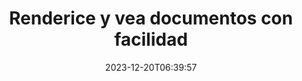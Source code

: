 ---
############################# Static ##########################
layout: "family"
date: 2023-12-20T06:39:57
draft: false

product: "Viewer"
product_tag: "viewer"

############################# Head ############################
head_title: "API de renderizado y visualización de documentos | API local y servicio en línea"
head_description: "Renderice y vea archivos de Word, PDF, Excel, Powerpoint o imágenes de forma fácil y gratuita"

############################# Header ##########################
title: "Renderice y vea documentos con facilidad"
description: |
  Potente API de visor para renderizar diferentes archivos a PDF, HTML e imágenes.

  Cargue documentos de diversas fuentes, incluidos archivos, secuencias, URL, servidores FTP, Amazon S3, Azure Blob Storage y más.

  Genere páginas HTML responsivas, proteja los archivos PDF de salida y reordene sus páginas, rote páginas, renderice notas y comentarios si es necesario.

############################# Platforms ############################
supported_platforms:
  enable: true  
  head_title: "Elige tu plataforma"
  title: "Plataformas compatibles"
  description: "La biblioteca GroupDocs.Viewer admite los siguientes sistemas operativos y marcos"
  details_link_title: "Aprende más"
  items:
    # supported_platforms loop
    - title: ".NET"
      description: "GroupDocs.Viewer for .NET"
      color: "blue"
      tag: "net"
      link: "/viewer/net/"
      features_link: "https://docs.groupdocs.com/viewer/net/system-requirements/"
      features:
        # features loop
        - content: ".NET Framework 4.6.2+  <br>  .NET Core 3.1  <br>  .NET 6+"
          rows: "3"
        # features loop
        - content: "Windows, Linux"
          rows: "1"
        # features loop
        - content: "Más de 180 formatos de archivo"
          rows: "1"
        # features loop
        - content: "Paquete de interfaz de usuario para ASP.NET Core"
          rows: "1"
        # features loop
        - content: "ASP.NET WebForms Demo  <br>  ASP.NET MVC Demo  <br>  ASP.NET Core Demo"
          rows: "3"
    
    # supported_platforms loop
    - title: "Java"
      description: "GroupDocs.Viewer for Java"
      color: "red"
      tag: "java"
      link: "/viewer/java/"
      features_link: "https://docs.groupdocs.com/viewer/java/system-requirements/"
      features:
        # features loop
        - content: "J2SE 8.0 (1.8)+"
          rows: "3"
        # features loop
        - content:  "Windows, Linux, macOS"
          rows: "1"       
        # features loop
        - content: "Más de 180 formatos de archivo"
          rows: "1"
        # features loop
        - content:  "Paquete de interfaz de usuario para Spring y Dropwizard"
          rows: "1"
        # features loop
        - content:  "Spring Demo  <br>  Dropwizard demo"
          rows: "3"

    # supported_platforms loop
    - title: "Node.js"
      description: "GroupDocs.Viewer for Node.js"
      color: "green"
      tag: "nodejs-java"
      link: "/viewer/nodejs-java/"
      features_link: "https://docs.groupdocs.com/viewer/nodejs-java/system-requirements/"
      features:
        # features loop
        - content: "Node.js 16+  <br>  and J2SE 8.0 (1.8)+"
          rows: "3"
        # features loop
        - content:  "Windows, Linux, macOS"
          rows: "1"
        # features loop
        - content:  "Más de 180 formatos de archivo"
          rows: "1"
        # features loop
        - content:  "Paquete de interfaz de usuario: próximamente"
          rows: "1" 
        # features loop
        - content:  "Demostración: próximamente"
          rows: "3" 

    # supported_platforms loop
    - title: "Python"
      description: "GroupDocs.Viewer for Python"
      color: "yellow"
      tag: "python-net"
      link: "/viewer/python-net/"
      features_link: "https://docs.groupdocs.com/viewer/python-net/system-requirements/"
      features:
        # features loop
        - content: "Python 3.9+  <br>  and .Net 6+"
          rows: "3"
        # features loop
        - content:  "Windows, Linux, macOS"
          rows: "1"
        # features loop
        - content:  "Más de 180 formatos de archivo"
          rows: "1"
        # features loop
        - content:  "Paquete de interfaz de usuario: próximamente"
          rows: "1" 
        # features loop
        - content:  "Demostración: próximamente"
          rows: "3" 

############################# Features ############################

features:
  enable: true
  title: "Conjunto de funciones de GroupDocs.Viewer"
  description: "API para renderizar archivos de diferentes tipos como HTML, PDF, PNG y JPEG en aplicaciones para verlos sin software de terceros."

  items:
    # feature loop
    - icon: "view"
      title: "Ver documentos e imágenes."
      content: "Vea documentos representándolos como archivos HTML, PDF, PNG y JPEG."

    # feature loop
    - icon: "password"
      title: "Abrir documentos seguros"
      content: "Especifique una contraseña para abrir documentos cifrados."

    # feature loop
    - icon: "load"
      title: "Cargue archivos desde cualquier lugar"
      content: "Cargue documentos desde varios archivos, URL, servidores FTP, Amazon S3 y más."
    
    # feature loop
    - icon: "pages"
      title: "Renderizar todas o páginas específicas"
      content: "Especifique un rango de números de página que se representarán."


############################# Code samples ############################
code_samples:
  enable: true
  title: "Ejemplos de código de GroupDocs.Viewer"
  description: "Algunos casos de uso de operaciones típicas de GroupDocs.Viewer en C#, Java, TypeScript"
  items:
    # code sample loop
    - title: "Cómo renderizar archivos DOCX a PDF"
      content: |
       Renderice documentos DOCX a PDF sin Microsoft Word u otro software instalado. Cargue y vea fácilmente archivos DOCX dentro de su aplicación .NET, ya sea una aplicación web o de escritorio. A continuación se muestra un ejemplo de cómo convertir un archivo DOCX a PDF:
      samples:
        - language: "C#"
          color: "blue"
          content: |
            ```csharp {style=abap}   
            // Cargue el archivo DOCX para renderizar
            using (Viewer viewer = new Viewer("sample.docx"))
            {
              // Renderizar DOCX a un archivo PDF
              PdfViewOptions viewOptions = new PdfViewOptions();
              viewer.View(viewOptions);
            }
            ```
        - language: "Java"
          color: "red"
          content: |
            ```java {style=abap}   
            import com.groupdocs.viewer.Viewer;
            import com.groupdocs.viewer.options.PdfViewOptions;
            // ...
            // Cargue el archivo DOCX para renderizar
            try (Viewer viewer = new Viewer("sample.docx")) {
                // Renderizar DOCX a un archivo PDF
                PdfViewOptions viewOptions = new PdfViewOptions();
                viewer.view(viewOptions);
            }
            ```
        - language: "TypeScript"
          color: "green"
          content: |
            ```javascript {style=abap}  
            // Cargue el archivo DOCX para renderizar
            const viewer = new groupdocs.viewer.Viewer("sample.docx")
            
            // Renderizar DOCX a un archivo PDF
            const viewOptions = groupdocs.viewer.PdfViewOptions(output.pdf)
            viewer.view(viewOptions)
            ```

        - language: "Python"
          color: "yellow"
          content: |
            ```python {style=abap} 
            import groupdocs.viewer as gv
            import groupdocs.viewer.options as gvo   
            // Cargue el archivo DOCX para renderizar
            with gv.Viewer("sample.docx") as viewer:
            
                // Renderizar DOCX a un archivo PDF
                viewOptions = gvo.PdfViewOptions("output.pdf")
                viewer.view(viewOptions)
            ```

############################# Formats ############################
formats:
  enable: true
  title:  "Más de 180 formatos de archivo compatibles"
  description: "GroupDocs.Viewer admite operaciones con los más populares [formatos de archivo](https://docs.groupdocs.com/viewer/net/supported-document-formats/)"


############################# Metrics ############################

metrics:
  enable: true
  title: "Métricas detalladas y conocimientos estadísticos"
  description: "Sumérgete en un desglose detallado de nuestras cifras clave, proporcionando métricas completas y conocimientos estadísticos sobre nuestros logros, impacto y crecimiento."

  items:
    # metrics loop
    - number: "180+"
      title: "Formatos soportados"
      content: "Vea fácilmente más de 180 formatos de archivos, incluidos documentos, imágenes y dibujos CAD, sin complicaciones. Rompe las barreras de compatibilidad y accede a diversos archivos sin esfuerzo con nuestra solución de visualización integral."
    # metrics loop
    - number: "1.0M"
      title: "Descargas NuGet"
      content: "Nuestra solución de paquete NuGet se ha convertido en un recurso confiable y ampliamente adoptado en la comunidad de desarrolladores, brindando una integración perfecta y una funcionalidad valiosa para innumerables proyectos."

    # metrics loop
    - number: "10+"
      title: "Bibliotecas"
      content: "Nuestro producto incluye más de 10 bibliotecas que ofrecen funciones avanzadas para optimizar el rendimiento. Estas bibliotecas están diseñadas para satisfacer diferentes necesidades de desarrollo con capacidades incomparables."
    
    # metrics loop
    - number: "100+"
      title: "Clientes felices"
      content: "Sirviendo a las marcas más emblemáticas de todo el mundo. ¡Descubra por qué a cientos de personas les encanta GroupDocs.Viewer! Explore una navegación fluida, una colaboración cómoda y una facilidad de uso incomparable. ¡Únete ahora!"


############################# Customers ############################
# logo size X1 => 170:70  X2 => 340 : 140

customers:
  enable: true
  title: "Nuestros clientes felices"
  description: "Las bibliotecas de GroupDocs son utilizadas por marcas distinguidas y reconocidas a nivel mundial en todo el mundo."

  items:
    # customers loop
    - title: "BenQ Corporation"
      logo: "benq"
    # customers loop
    - title: "Nasdaq Stock Market"
      logo: "nasdaq"
    # customers loop
    - title: "AT&T Inc."
      logo: "att"
    # customers loop
    - title: "AstraZeneca"
      logo: "astrazeneca"
    # customers loop
    - title: "Central Bank of Argentina"
      logo: "argentinacentralbank"
    # customers loop
    - title: "Roche Holding AG"
      logo: "roche"
    # customers loop
    - title: "Capita"
      logo: "capita"
    # customers loop
    - title: "Axa S.A."
      logo: "axa"
    # customers loop
    - title: "Instructure Inc."
      logo: "instructure"
     # customers loop
    - title: "Wipro"
      logo: "wipro"



############################# Actions ############################

actions:
  enable: true
  title: "¿Listo para comenzar?"
  description: "Pruebe las funciones de GroupDocs.Viewer de forma gratuita o solicite una licencia"

  items:
    #  loop
    - title: ".NET"
      link: "/viewer/net/"
      color: "blue"
        #  loop
    - title: "Java"
      link: "/viewer/java/"
      color: "red"
        #  loop
    - title: "Node.js"
      link: "/viewer/nodejs-java/"
      color: "green"
        #  loop
    - title: "Python"
      link: "/viewer/python-net/"
      color: "yellow"

############################# Faq ############################

faq:
  enable: true
  title: "Preguntas e inquietudes comunes"
  description: "Encuentre respuestas a consultas comunes en nuestra sección de preguntas frecuentes para abordar rápidamente sus consultas e inquietudes."

  items:
    #  loop
    - question: "¿Puedo evaluar los productos de GroupDocs antes de comprarlos?"
      answer: |
        ¡Sí! Todos los productos GroupDocs tienen disponible una versión de evaluación sin riesgos. Recomendamos encarecidamente a los desarrolladores que descarguen y prueben nuestras API antes de comprarlas para asegurarse de que satisfarán sus necesidades al 100%.
    #  loop
    - question: "¿GroupDocs realiza demostraciones de productos?"
      answer: |
        No, nuestro enfoque está en nuestras API y en hacer los productos más funcionales y estables posibles. Ofrecemos pruebas totalmente funcionales y gratuitas en forma de [licencia temporal](https://purchase.groupdocs.com/temporary-license/) para que pueda probar el producto usted mismo.
    #  loop
    - question: "¿Dónde puedo descargar el producto?"
      answer: |
        Todos los productos están disponibles para descargar desde el [sitio web](https://releases.groupdocs.com). No enviamos copias físicas de nuestro software por correo.    
    #  loop
    - question: "¿Las licencias de desarrollador de GroupDocs son por usuario o por usuario designado?"
      answer: |
        Las licencias de GroupDocs Developer son por usuario, no por usuario designado. Entendemos que los miembros de un equipo de codificación pueden cambiar con el tiempo y que no es práctico tener que actualizar las licencias cada vez que esto ocurre.
    #  loop
    - question: "¿Necesitamos licencias sólo para desarrolladores activos? Por ejemplo, tenemos un equipo de dos desarrolladores trabajando en el turno A y un segundo equipo de dos desarrolladores trabajando en el turno B… en esta situación, ¿necesitamos dos o cuatro licencias?"
      answer: |
        Todos los desarrolladores que estén trabajando en el proyecto deben tener una licencia. En esta situación, GroupDocs considera que su equipo tiene cuatro miembros (aunque trabajen en momentos diferentes).

############################# Cloud ############################

cloud_links:
  enable: true
  title: "API de código bajo de GroupDocs.Viewer"
  description: "Acelere la visualización de documentos o imágenes en cualquier tipo de aplicación con nuestra API REST basada en la nube"

  items:
    #  loop
    - icon: "groupdocs_viewer-for-curl"
      title: "GroupDocs.Viewer Cloud for cURL"
      link: "https://products.groupdocs.cloud/viewer/curl"
      content: "Utilice la API del visor de documentos cURL RESTful para representar y mostrar de manera eficiente Microsoft Office, PDF y varios otros formatos de archivos estándar en sus aplicaciones."

    #  loop
    - icon: "groupdocs_viewer-for-net"
      title: "GroupDocs.Viewer Cloud for .NET"
      link: "https://products.groupdocs.cloud/viewer/net"
      content: "Mejore las capacidades de visualización de documentos en aplicaciones .NET con Cloud SDK para .NET. Vea documentos sin problemas en formatos HTML, PDF o imagen."
    #  loop
    - icon: "groupdocs_viewer-for-java"
      title: "GroupDocs.Viewer Cloud for Java"
      link: "https://products.groupdocs.cloud/viewer/java"
      content: "Integre capacidades avanzadas de representación de documentos en sus aplicaciones Java utilizando un SDK de visor de documentos para Java especialmente diseñado."

############################# Apps ############################

app_links:
  enable: true
  title: "Aplicaciones GroupDocs.Viewer NoCode"
  description: "Aplicación en línea que le permite ver más de 180 formatos de archivos populares en el navegador"

  items:
    #  loop
    - icon: "groupdocs_viewer-app"
      title: "GroupDocs.Viewer Total"
      link: "https://products.groupdocs.app/viewer/total"
      content: "Explore una aplicación en línea gratuita para ver más de 180 formatos de archivos directamente desde su navegador web preferido."

    #  loop
    - icon: "groupdocs_words-app"
      title:  "GroupDocs.Viewer DOCX"
      link: "https://products.groupdocs.app/viewer/docx"
      content: "Herramienta basada en web para ver archivos de Microsoft Word sin esfuerzo en varios dispositivos."

    #  loop
    - icon: "groupdocs_pdf-app"
      title:  "GroupDocs.Viewer PDF"
      link: "https://products.groupdocs.app/viewer/pdf"
      content: "Abra y vea archivos PDF en línea con el visor de PDF gratuito."
    

---